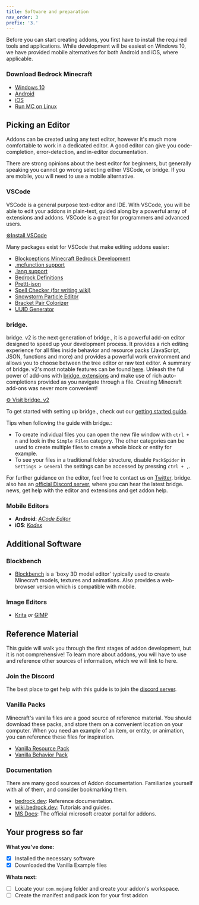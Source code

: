```yaml
---
title: Software and preparation
nav_order: 3
prefix: '3.'
---
```


Before you can start creating addons, you first have to install the required tools and applications. While development will be easiest on Windows 10, we have provided mobile alternatives for both Android and iOS, where applicable.

### Download Bedrock Minecraft

-   [Windows 10](https://www.microsoft.com/en-us/p/minecraft-for-windows-10/9nblggh2jhxj?activetab=pivot:overviewtab)
-   [Android](https://play.google.com/store/apps/details?id=com.mojang.minecraftpe&hl=en)
-   [iOS](https://apps.apple.com/us/app/minecraft/id479516143)
-   [Run MC on Linux](https://discord.gg/VJTZ3KaTx6)

## Picking an Editor

Addons can be created using any text editor, however it's much more comfortable to work in a dedicated editor. A good editor can give you code-completion, error-detection, and in-editor documentation.

There are strong opinions about the best editor for beginners, but generally speaking you cannot go wrong selecting either VSCode, or bridge. If you are mobile, you will need to use a mobile alternative.

### VSCode

VSCode is a general purpose text-editor and IDE. With VSCode, you will be able to edit your addons in plain-text, guided along by a powerful array of extensions and addons. VSCode is a great for programmers and advanced users.

[⚙️Install VSCode](https://code.visualstudio.com/)

<Spoiler title="Configuring VSCode">

Many packages exist for VSCode that make editing addons easier:

-   [Blockceptions Minecraft Bedrock Development](https://marketplace.visualstudio.com/items?itemName=BlockceptionLtd.blockceptionvscodeminecraftbedrockdevelopmentextension)
-   [.mcfunction support](https://marketplace.visualstudio.com/items?itemName=arcensoth.language-mcfunction)
-   [.lang support](https://marketplace.visualstudio.com/items?itemName=zz5840.minecraft-lang-colorizer)
-   [Bedrock Definitions](https://marketplace.visualstudio.com/items?itemName=destruc7i0n.vscode-bedrock-definitions)
-   [Prettt-json](https://marketplace.visualstudio.com/items?itemName=mohsen1.prettify-json)
-   [Spell Checker (for writing wiki)](https://marketplace.visualstudio.com/items?itemName=streetsidesoftware.code-spell-checker)
-   [Snowstorm Particle Editor](https://marketplace.visualstudio.com/items?itemName=JannisX11.snowstorm)
-   [Bracket Pair Colorizer](https://marketplace.visualstudio.com/items?itemName=CoenraadS.bracket-pair-colorizer-2)
-   [UUID Generator](https://marketplace.visualstudio.com/items?itemName=netcorext.uuid-generator)

</Spoiler>

### bridge.

bridge. v2 is the next generation of bridge., it is a powerful add-on editor designed to speed up your development process. It provides a rich editing experience for all files inside behavior and resource packs (JavaScript, JSON, functions and more) and provides a powerful work environment and allows you to choose between the tree editor or raw text editor. A summary of bridge. v2's most notable features can be found [here](https://github.com/bridge-core/editor/blob/main/README.md). Unleash the full power of add-ons with [bridge. extensions](https://bridge-core.app/extension-docs/) and make use of rich auto-completions provided as you navigate through a file. Creating Minecraft add-ons was never more convenient!

[⚙️ Visit bridge. v2](https://editor.bridge-core.app)

<Spoiler title="Configuring bridge.">

To get started with setting up bridge., check out our [getting started guide](https://bridge-core.app/editor-docs/getting-started/).

Tips when following the guide with bridge.:

-   To create individual files you can open the new file window with `ctrl + n` and look in the `Simple Files` category. The other categories can be used to create multiple files to create a whole block or entity for example.
-   To see your files in a traditional folder structure, disable `PackSpider` in `Settings > General` the settings can be accessed by pressing `ctrl + ,`.

For further guidance on the editor, feel free to contact us on [Twitter](https://twitter.com/bridgeEditor). bridge. also has an [official Discord server](https://discord.gg/wcRJZN3), where you can hear the latest bridge. news, get help with the editor and extensions and get addon help.

</Spoiler>

### Mobile Editors

-   **Android**: [_ACode Editor_](https://play.google.com/store/apps/details?id=com.foxdebug.acodefree)
-   **iOS**: [_Kodex_](https://apps.apple.com/us/app/kodex/id1038574481)

## Additional Software

### Blockbench

-   [Blockbench](https://blockbench.net/) is a 'boxy 3D model editor' typically used to create Minecraft models, textures and animations. Also provides a web-browser version which is compatible with mobile.

### Image Editors

-   [Krita](https://krita.org/en/) _or_ [GIMP](https://www.gimp.org/)

## Reference Material

This guide will walk you through the first stages of addon development, but it is not comprehensive! To learn more about addons, you will have to use and reference other sources of information, which we will link to here.

### Join the Discord

The best place to get help with this guide is to join the [discord server](/discord).

### Vanilla Packs

Minecraft's vanilla files are a good source of reference material. You should download these packs, and store them on a convenient location on your computer. When you need an example of an item, or entity, or animation, you can reference these files for inspiration.

-   [Vanilla Resource Pack](https://aka.ms/resourcepacktemplate)
-   [Vanilla Behavior Pack](https://aka.ms/behaviorpacktemplate)

### Documentation

There are many good sources of Addon documentation. Familiarize yourself with all of them, and consider bookmarking them.

-   [bedrock.dev](https://bedrock.dev/): Reference documentation.
-   [wiki.bedrock.dev](https://wiki.bedrock.dev/): Tutorials and guides.
-   [MS Docs](https://docs.microsoft.com/en-us/minecraft/creator/): The official microsoft creator portal for addons.

## Your progress so far

**What you've done:**

-   [x] Installed the necessary software
-   [x] Downloaded the Vanilla Example files

**Whats next:**

-   [ ] Locate your `com.mojang` folder and create your addon's workspace.
-   [ ] Create the manifest and pack icon for your first addon
